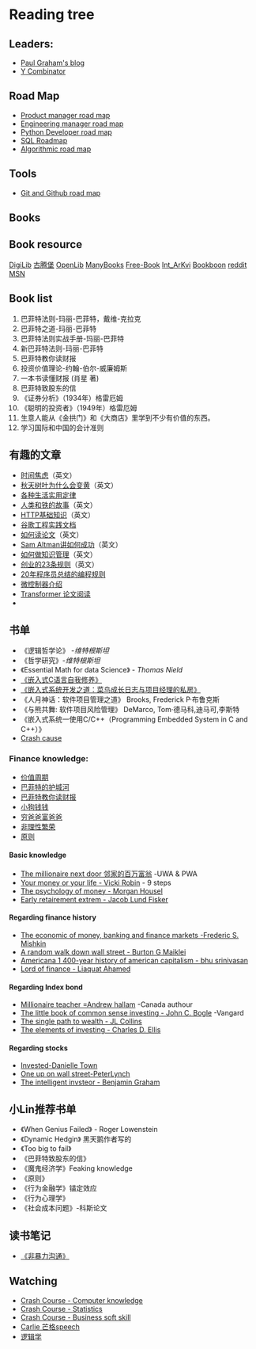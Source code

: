 # Reading tree

## Leaders:

* [Paul Graham's blog](https://www.paulgraham.com/articles.html)
* [Y Combinator](https://www.ycombinator.com/library)

## Road Map

* [Product manager road map](https://roadmap.sh/product-manager#)
* [Engineering manager road map](https://roadmap.sh/engineering-manager)
* [Python Developer road map](https://roadmap.sh/python)
* [SQL Roadmap](https://roadmap.sh/sql)
* [Algorithmic road map](https://roadmap.sh/ai/how-to-learn-algorithmic)


## Tools

* [Git and Github road map](https://roadmap.sh/git-github)
## Books

## Book resource

[DigiLib](https://digilibraries.com/)
[古腾堡](https://www.gutenberg.org/)
[OpenLib](https://openlibrary.org/)
[ManyBooks](https://manybooks.net/)
[Free-Book](https://www.free-ebooks.net/)
[Int_ArKvi](https://web.archive.org/)
[Bookboon](https://bookboon.com/)
[reddit](https://www.reddit.com/)
[MSN](https://www.msn.com/zh-cn/feed?ocid=nl_article_link)

## Book list

1. 巴菲特法则-玛丽-巴菲特，戴维-克拉克
2. 巴菲特之道-玛丽-巴菲特
3. 巴菲特法则实战手册-玛丽-巴菲特
4. 新巴菲特法则-玛丽-巴菲特
5. 巴菲特教你读财报
6. 投资价值理论-约翰-伯尔-威廉姆斯
7. 一本书读懂财报 (肖星 著) 
8. 巴菲特致股东的信
9. 《证券分析》（1934年）格雷厄姆
10. 《聪明的投资者》（1949年）格雷厄姆
11. 生意人能从《金拱门》和《大商店》里学到不少有价值的东西。
12. 学习国际和中国的会计准则

## 有趣的文章

* [时间焦虑](https://nesslabs.com/time-anxiety)（英文）
* [秋天树叶为什么会变黄](https://collabfund.com/blog/three-big-things-the-most-important-forces-shaping-the-world/)（英文）
* [各种生活实用定律](https://github.com/nusr/hacker-laws-zh)
* [人类和铁的故事](https://blog.rootsofprogress.org/iron-from-mythical-to-mundane)（英文）
* [HTTP基础知识](http://www.steves-internet-guide.com/http-basics/)（英文）
* [谷歌工程实践文档](https://github.com/xindoo/eng-practices-cn?tab=readme-ov-file)
* [如何读论文](https://blog.csdn.net/qianlong4526888/article/details/11269129)（英文）
* [Sam Altman讲如何成功](https://threadreaderapp.com/thread/1214274038933020672.html)（英文）
* [如何做知识管理](https://tkainrad.dev/posts/managing-my-personal-knowledge-base/)（英文）
* [创业的23条规则](https://joisig.com/rules-software-startup-minimum-hassle)（英文）
* [20年程序员总结的编程规则](https://alexewerlof.medium.com/my-guiding-principles-after-20-years-of-programming-a087dc55596c)
* [微控制器介绍](https://blog.toit.io/what-you-need-to-know-about-microcontrollers-5fabd6d5b019)
* [Transformer 论文阅读](https://www.youtube.com/watch?v=nzqlFIcCSWQ)
*

## 书单

* 《逻辑哲学论》 -_维特根斯坦_
* 《哲学研究》-_维特根斯坦_
* 《Essential Math for data Science》 - _Thomas Nield_
* [《嵌入式C语言自我修养》](https://book.douban.com/subject/35446929//)
* [《嵌入式系统开发之道：菜鸟成长日志与项目经理的私房》](https://www.yuque.com/xlu103/rvt9mr/rge2qngmt2nbtmhm)
* 《人月神话：软件项目管理之道》 Brooks, Frederick P·布鲁克斯
* 《与熊共舞: 软件项目风险管理》 DeMarco, Tom·德马科,迪马可,李斯特
* 《嵌入式系统一使用C/C++（Programming Embedded System in C and C++）》
* [Crash cause](https://markitdown.pro/)

### Finance knowledge:

* [价值周期]()
* [巴菲特的护城河]()
* [巴菲特教你读财报]()
* [小狗钱钱]()
* [穷爸爸富爸爸]()
* [非理性繁荣]()
* [原则]()

#### Basic knowledge

* [The millionaire next door 邻家的百万富翁]() -UWA & PWA
* [Your money or your life - Vicki Robin]() - 9 steps
* [The psychology of money - Morgan Housel]()
* [Early retairement extrem - Jacob Lund Fisker]()

#### Regarding finance history

* [The economic of money, banking and finance markets -Frederic S. Mishkin]()
* [A random walk down wall street - Burton G Maiklei]()
* [Americana 1 400-year history of american capitalism - bhu srinivasan]()
* [Lord of finance - Liaquat Ahamed]()

#### Regarding Index bond

* [Millionaire teacher =Andrew hallam]() -Canada authour
* [The little book of common sense investing - John C. Bogle]() -Vangard
* [The single path to wealth - JL Collins]()
* [The elements of investing - Charles D. Ellis]()

#### Regarding stocks

* [Invested-Danielle Town]()
* [One up on wall street-PeterLynch]()
* [The intelligent invsteor - Benjamin Graham]()


## 小Lin推荐书单

* 《When Genius Failed》 - Roger Lowenstein
* 《Dynamic Hedgin》 黑天鹅作者写的
* 《Too big to fail》
* 《巴菲特致股东的信》
* 《魔鬼经济学》Feaking knowledge
* 《原则》
* 《行为金融学》锚定效应
* 《行为心理学》
* 《社会成本问题》-科斯论文

## 读书笔记

* [《非暴力沟通》](https://www.toutiao.com/article/7429707685110481418/?log_from=3f02b4955e25d_1729949861986)


## Watching

  - [Crash Course - Computer knowledge](https://www.youtube.com/watch?v=tpIctyqH29Q&list=PL8dPuuaLjXtNlUrzyH5r6jN9ulIgZBpdo)
- [Crash Course - Statistics](https://www.youtube.com/watch?v=zouPoc49xbk&list=PL8dPuuaLjXtNM_Y-bUAhblSAdWRnmBUcr)
- [Crash Course - Business soft skill](https://www.youtube.com/watch?v=8UnfCkFVQ9E&list=PL8dPuuaLjXtMBsfP-lP28IFvfkISqJofM)
- [Carlie 芒格speech](https://www.youtube.com/watch?v=kjRK2A4q1fc)
- [逻辑学](https://www.youtube.com/watch?v=dBJI2Z9NxHo&t=3s)